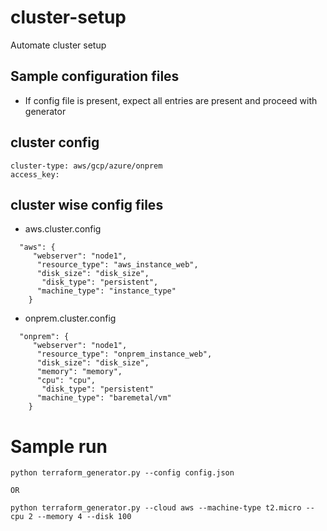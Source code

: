 # cluster-setup
Automate cluster setup

## Sample configuration files

* If config file is present, expect all entries are present and proceed with generator

## cluster config
```
cluster-type: aws/gcp/azure/onprem
access_key:
```

## cluster wise config files
* aws.cluster.config
```
  "aws": {
     "webserver": "node1",
      "resource_type": "aws_instance_web",
      "disk_size": "disk_size",
       "disk_type": "persistent",
      "machine_type": "instance_type"
    }
```

* onprem.cluster.config
```
  "onprem": {
     "webserver": "node1",
      "resource_type": "onprem_instance_web",
      "disk_size": "disk_size",
      "memory": "memory",
      "cpu": "cpu",
       "disk_type": "persistent"
      "machine_type": "baremetal/vm"
    }
```

# Sample run


```
python terraform_generator.py --config config.json 

OR 

python terraform_generator.py --cloud aws --machine-type t2.micro --cpu 2 --memory 4 --disk 100

```